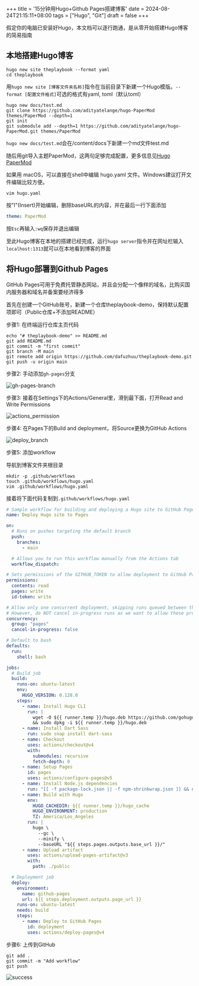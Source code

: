 +++
title = '15分钟用Hugo+Github Pages搭建博客'
date = 2024-08-24T21:15:11+08:00
tags = ["Hugo", "Git"]
draft = false
+++

假定你的电脑已安装好Hugo，本文档可以逐行跑通，是从零开始搭建Hugo博客的简易指南

## 本地搭建Hugo博客

```shell
hugo new site theplaybook --format yaml
cd theplaybook
```

用`hugo new site [博客文件夹名称]`指令在当前目录下新建一个Hugo模版。`--format [配置文件格式]`可选的格式有yaml, toml（默认toml）

```shell
hugo new docs/test.md
git clone https://github.com/adityatelange/hugo-PaperMod themes/PaperMod --depth=1
git init
git submodule add --depth=1 https://github.com/adityatelange/hugo-PaperMod.git themes/PaperMod
```

`hugo new docs/test.md`会在/content/docs下新建一个md文件test.md

随后用git导入主题PaperMod，这两句足够完成配置，更多信息见[Hugo PaperMod](https://github.com/adityatelange/hugo-PaperMod)

如果用 macOS，可以直接在shell中编辑 hugo.yaml 文件。Windows建议打开文件编辑比较方便。

```shell
vim hugo.yaml
```

按"I"(Insert)开始编辑，删除baseURL的内容，并在最后一行下面添加

```yaml
theme: PaperMod
```

按`Esc`再输入`:wq`保存并退出编辑

至此Hugo博客在本地的搭建已经完成，运行`hugo server`指令并在网址栏输入`localhost:1313`就可以在本地看到博客的界面

## 将Hugo部署到Github Pages

GitHub Pages可用于免费托管静态网站，并且会分配一个像样的域名，比购买国内服务器和域名并备案要经济得多

首先在创建一个GitHub账号，新建一个仓库theplaybook-demo，保持默认配置项即可（Public仓库+不添加README）

步骤1: 在终端运行仓库主页代码

```shell
echo "# theplaybook-demo" >> README.md
git add README.md
git commit -m "first commit"
git branch -M main
git remote add origin https://github.com/dafuzhuu/theplaybook-demo.git
git push -u origin main
```

步骤2: 手动添加`gh-pages`分支

![gh-pages-branch](gh-pages-branch.jpg)

步骤3: 接着在Settings下的Actions/General里，滑到最下面，打开Read and Write Permissions

![actions_permission](actions_permission.jpg)

步骤4: 在Pages下的Build and deployment，将Source更换为GitHub Actions

![deploy_branch](deploy_branch.png)

步骤5: 添加workflow

导航到博客文件夹根目录

```shell
mkdir -p .github/workflows
touch .github/workflows/hugo.yaml
vim .github/workflows/hugo.yaml
```

接着将下面代码复制到`.github/workflows/hugo.yaml`

```yaml
# Sample workflow for building and deploying a Hugo site to GitHub Pages
name: Deploy Hugo site to Pages

on:
  # Runs on pushes targeting the default branch
  push:
    branches:
      - main

  # Allows you to run this workflow manually from the Actions tab
  workflow_dispatch:

# Sets permissions of the GITHUB_TOKEN to allow deployment to GitHub Pages
permissions:
  contents: read
  pages: write
  id-token: write

# Allow only one concurrent deployment, skipping runs queued between the run in-progress and latest queued.
# However, do NOT cancel in-progress runs as we want to allow these production deployments to complete.
concurrency:
  group: "pages"
  cancel-in-progress: false

# Default to bash
defaults:
  run:
    shell: bash

jobs:
  # Build job
  build:
    runs-on: ubuntu-latest
    env:
      HUGO_VERSION: 0.128.0
    steps:
      - name: Install Hugo CLI
        run: |
          wget -O ${{ runner.temp }}/hugo.deb https://github.com/gohugoio/hugo/releases/download/v${HUGO_VERSION}/hugo_extended_${HUGO_VERSION}_linux-amd64.deb \
          && sudo dpkg -i ${{ runner.temp }}/hugo.deb          
      - name: Install Dart Sass
        run: sudo snap install dart-sass
      - name: Checkout
        uses: actions/checkout@v4
        with:
          submodules: recursive
          fetch-depth: 0
      - name: Setup Pages
        id: pages
        uses: actions/configure-pages@v5
      - name: Install Node.js dependencies
        run: "[[ -f package-lock.json || -f npm-shrinkwrap.json ]] && npm ci || true"
      - name: Build with Hugo
        env:
          HUGO_CACHEDIR: ${{ runner.temp }}/hugo_cache
          HUGO_ENVIRONMENT: production
          TZ: America/Los_Angeles
        run: |
          hugo \
            --gc \
            --minify \
            --baseURL "${{ steps.pages.outputs.base_url }}/"          
      - name: Upload artifact
        uses: actions/upload-pages-artifact@v3
        with:
          path: ./public

  # Deployment job
  deploy:
    environment:
      name: github-pages
      url: ${{ steps.deployment.outputs.page_url }}
    runs-on: ubuntu-latest
    needs: build
    steps:
      - name: Deploy to GitHub Pages
        id: deployment
        uses: actions/deploy-pages@v4
```

步骤6: 上传到GitHub

```shell
git add .
git commit -m "Add workflow"
git push
```

![success](success.png)
